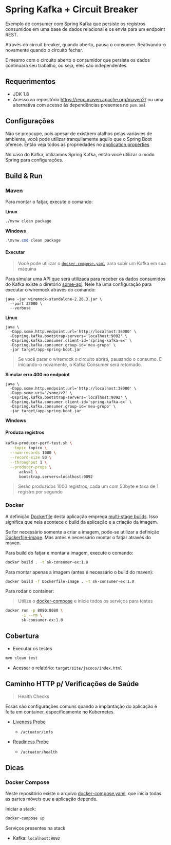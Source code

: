 # Spring Kafka + Circuit Breaker

Exemplo de consumer com Spring Kafka que persiste os registros consumidos
em uma base de dados relacional e os envia para um endpoint REST.

Através do circuit breaker, quando aberto, pausa o consumer. Reativando-o
novamente quando o circuito fechar.

E mesmo com o circuito aberto o consumidor que persiste os dados continuará
seu trabalho, ou seja, eles são independentes.

## Requerimentos

- JDK 1.8
- Acesso ao repositório https://repo.maven.apache.org/maven2/ ou uma 
alternativa com acesso às dependências presentes no `pom.xml`

## Configurações

Não se preocupe, pois apesar de existirem atalhos pelas variávies
de ambiente, você pode utilizar tranquilamente aquilo que o Spring Boot
oferece. Então veja todos as propriedades no 
[application.properties](./src/main/resources/application.properties)

No caso do Kafka, utilizamos Spring Kafka, então você utilizar 
o modo Spring para configurações.

## Build & Run

### Maven

Para montar o fatjar, execute o comando:

__Linux__

```bash
./mvnw clean package
```

__Windows__

```powershell
.\mvnw.cmd clean package
```

#### Executar

> Você pode utilizar o [`docker-compose.yaml`](./docker-compose.yaml) para
subir um Kafka em sua máquina

Para simular uma API que será utilizada para receber os dados consumidos
do Kafka existe o diretório [some-api](./some-api). Nele há uma configuração
para executar o wiremock através do comando:

```console
java -jar wiremock-standalone-2.26.3.jar \
  --port 38080 \
  --verbose
```

__Linux__

```console
java \
  -Dapp.some.http.endpoint.url='http://localhost:38080' \
  -Dspring.kafka.bootstrap-servers='localhost:9092' \
  -Dspring.kafka.consumer.client-id='spring-kafka-ex' \
  -Dspring.kafka.consumer.group-id='meu-grupo' \
  -jar target/app-spring-boot.jar
```

> Se você parar o wiremock o circuíto abrirá, pausando o consumo. E iniciando-o
novamente, o Kafka Consumer será retomado.

__Simular erro 400 no endpoint__
```console
java \
  -Dapp.some.http.endpoint.url='http://localhost:38080' \
  -Dapp.some.uri='/some/v2' \
  -Dspring.kafka.bootstrap-servers='localhost:9092' \
  -Dspring.kafka.consumer.client-id='spring-kafka-ex' \
  -Dspring.kafka.consumer.group-id='meu-grupo' \
  -jar target/app-spring-boot.jar
```
__Windows__

#### Produza registros

```bash
kafka-producer-perf-test.sh \
  --topic topico \
  --num-records 1000 \
  --record-size 50 \
  --throughput 1 \
  --producer-props \
      acks=1 \
      bootstrap.servers=localhost:9092
```

> Serão produzidos 1000 registros, cada um com 50byte e taxa de 1 registro
por segundo

### Docker

A definição [Dockerfile](./Dockerfile) desta aplicação emprega 
[multi-stage builds](https://docs.docker.com/develop/develop-images/multistage-build/).
Isso significa que nela acontece o build da aplicação e a criação da imagem.

Se for necessário somente a criar a imagem, pode-se utilizar a definição 
[Dockerfile-image](./Dockerfile-image). Mas antes é necessário montar
o fatjar através do maven.

Para build do fatjar e montar a imagem, execute o comando:

```bash
docker build . -t sk-consumer-ex:1.0
```

Para montar apenas a imagem (antes é necessário o build do maven):

```bash
docker build -f Dockerfile-image . -t sk-consumer-ex:1.0
```

Para rodar o container:

> Utilize o [docker-compose](./docker-compose.yaml) e inicie todos os serviços
para testes

```bash
docker run -p 8080:8080 \
       -i --rm \
       sk-consumer-ex:1.0
```

## Cobertura

- Executar os testes

```bash
mvn clean test
```

- Acessar o relatório: `target/site/jacoco/index.html`

## Caminho HTTP p/ Verificações de Saúde

> Health Checks

Essas são configurações comuns quando a implantação do aplicação 
é feita em container, especificamente no Kubernetes.

- [Liveness Probe](https://kubernetes.io/docs/tasks/configure-pod-container/configure-liveness-readiness-startup-probes/#define-a-liveness-http-request)
  - `/actuator/info`

- [Readiness Probe](https://kubernetes.io/docs/tasks/configure-pod-container/configure-liveness-readiness-startup-probes/#define-readiness-probes)
  - `/actuator/health`

## Dicas

### Docker Compose

Neste repositório existe o arquivo [docker-compose.yaml](./docker-compose.yaml),
que inicia todas as partes móveis que a aplicação depende.

Iniciar a stack:

```bash
docker-compose up
```

Serviços presentes na stack

- Kafka: `localhost:9092`
